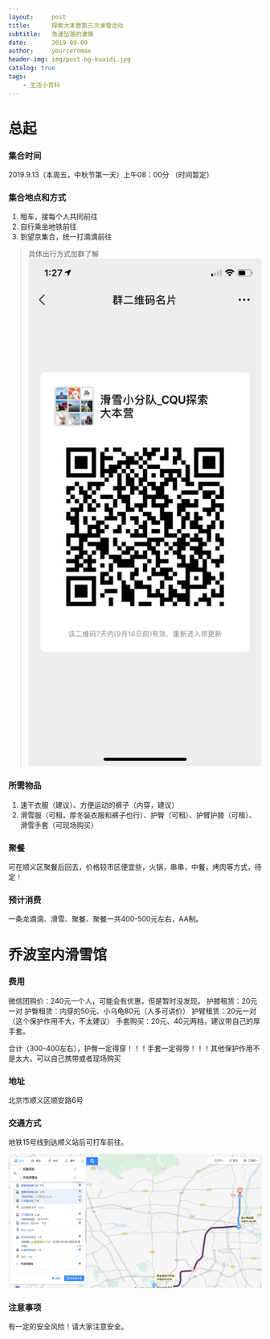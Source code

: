 ```yaml
---
layout:     post
title:      探索大本营第三次滑雪活动
subtitle:   急速坠落的激情
date:       2019-09-09
author:     yourzeromax
header-img: img/post-bg-kuaidi.jpg
catalog: true
tags:
    - 生活小百科
---
```


# 总起

### 集合时间

2019.9.13（本周五，中秋节第一天）上午08：00分 （时间暂定）

### 集合地点和方式

1. 租车，接每个人共同前往
2. 自行乘坐地铁前往
3. 到望京集合，统一打滴滴前往

> 具体出行方式加群了解
![群二维码](https://raw.githubusercontent.com/yourzeromax/yourzeromax.github.io/master/img/20190909/2019090901.png)

### 所需物品

1. 速干衣服（建议）、方便运动的裤子（内穿，建议）
2. 滑雪服（可租，厚冬装衣服和裤子也行）、护臀（可租）、护臂护膝（可租）、滑雪手套（可现场购买）


### 聚餐
可在顺义区聚餐后回去，价格较市区便宜些，火锅，串串，中餐，烤肉等方式，待定！

### 预计消费

一条龙滴滴、滑雪、聚餐、聚餐一共400-500元左右，AA制。


# 乔波室内滑雪馆

### 费用

微信团购价：240元一个人，可能会有优惠，但是暂时没发现。
护膝租赁：20元一对
护臀租赁：内穿的50元、小乌龟80元（人多可讲价）
护臂租赁：20元一对（这个保护作用不大，不太建议）
手套购买：20元、40元两档，建议带自己的厚手套。

合计（300-400左右），护臀一定得穿！！！手套一定得带！！！其他保护作用不是太大。可以自己携带或者现场购买

### 地址
北京市顺义区顺安路6号

### 交通方式

地铁15号线到达顺义站后可打车前往。

![集合地点](https://raw.githubusercontent.com/yourzeromax/yourzeromax.github.io/master/img/20190909/2019090902.png)

### 注意事项

有一定的安全风险！请大家注意安全。
